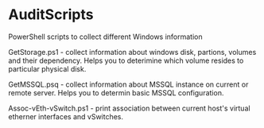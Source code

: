 # AuditScripts
PowerShell scripts to collect different Windows information

GetStorage.ps1 - collect information about windows disk, partions, volumes and their dependency. Helps you to deterimine which volume resides to particular physical disk.

GetMSSQL.psq - collect information about MSSQL instance on current or remote server. Helps you to determin basic MSSQL configuration.

Assoc-vEth-vSwitch.ps1 - print association between current host's virtual etherner interfaces and vSwitches.
